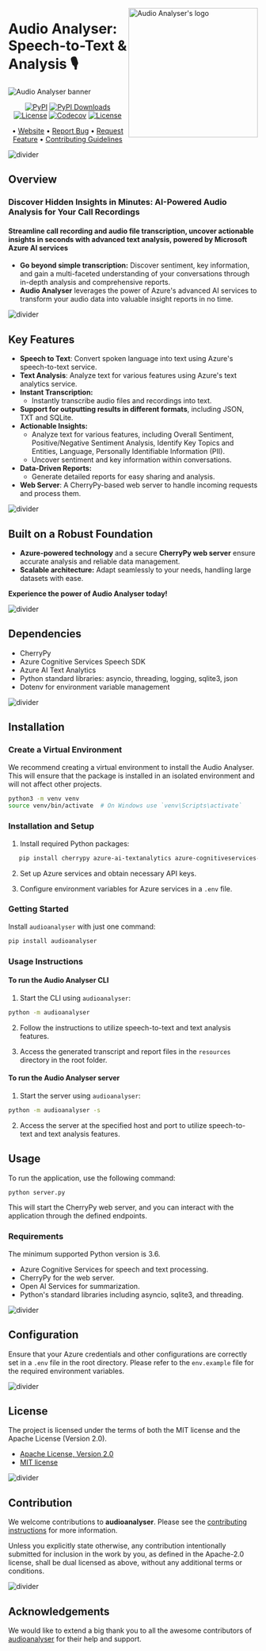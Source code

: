 
<!-- markdownlint-disable MD033 MD041 -->

<img
src="https://kura.pro/audioanalyser/images/logos/audioanalyser.webp"
align="right"
alt="Audio Analyser's logo"
height="261"
width="261"
/>

<!-- markdownlint-enable MD033 MD041 -->

# Audio Analyser: Speech-to-Text & Analysis 🎙️

![Audio Analyser banner][banner]

<!-- markdownlint-disable MD033 MD041 -->
<center>
<!-- markdownlint-enable MD033 MD041 -->

[![PyPI][pypi-badge]][03] [![PyPI Downloads][pypi-downloads-badge]][07] [![License][license-badge]][01] [![Codecov][codecov-badge]][06] [![License][license-badge]][02]

• [Website][00]
• [Report Bug][03]
• [Request Feature][03]
• [Contributing Guidelines][04]

<!-- markdownlint-disable MD033 MD041 -->
</center>
<!-- markdownlint-enable MD033 MD041 -->

![divider][divider]

## Overview

### Discover Hidden Insights in Minutes: AI-Powered Audio Analysis for Your Call Recordings

#### Streamline call recording and audio file transcription, uncover actionable insights in seconds with advanced text analysis, powered by Microsoft Azure AI services

- **Go beyond simple transcription:** Discover sentiment, key information, and gain a multi-faceted understanding of your conversations through in-depth analysis and comprehensive reports.
- **Audio Analyser** leverages the power of Azure's advanced AI services to transform your audio data into valuable insight reports in no time.

![divider][divider]

## Key Features

- **Speech to Text**: Convert spoken language into text using Azure's speech-to-text service.
- **Text Analysis**: Analyze text for various features using Azure's text analytics service.
- **Instant Transcription:**
  - Instantly transcribe audio files and recordings into text.
- **Support for outputting results in different formats**, including JSON, TXT and SQLite.
- **Actionable Insights:**
  - Analyze text for various features, including Overall Sentiment, Positive/Negative Sentiment Analysis,  Identify Key Topics and Entities, Language, Personally Identifiable Information (PII).
  - Uncover sentiment and key information within conversations.
- **Data-Driven Reports:**
  - Generate detailed reports for easy sharing and analysis.
- **Web Server**: A CherryPy-based web server to handle incoming requests and process them.

![divider][divider]

## Built on a Robust Foundation

- **Azure-powered technology** and a secure **CherryPy web server** ensure accurate analysis and reliable data management.
- **Scalable architecture:** Adapt seamlessly to your needs, handling large datasets with ease.

**Experience the power of Audio Analyser today!**

![divider][divider]

## Dependencies

- CherryPy
- Azure Cognitive Services Speech SDK
- Azure AI Text Analytics
- Python standard libraries: asyncio, threading, logging, sqlite3, json
- Dotenv for environment variable management

![divider][divider]

## Installation

### Create a Virtual Environment

We recommend creating a virtual environment to install the Audio Analyser. This will ensure that the package is installed in an isolated environment and will not affect other projects.

```bash
python3 -m venv venv
source venv/bin/activate  # On Windows use `venv\Scripts\activate`
```

### Installation and Setup

1. Install required Python packages:

```bash
   pip install cherrypy azure-ai-textanalytics azure-cognitiveservices-speech
```

2. Set up Azure services and obtain necessary API keys.

3. Configure environment variables for Azure services in a `.env` file.

### Getting Started

Install `audioanalyser` with just one command:

```bash
pip install audioanalyser
```

### Usage Instructions

#### To run the Audio Analyser CLI

1. Start the CLI using `audioanalyser`:

```bash
python -m audioanalyser
```

2. Follow the instructions to utilize speech-to-text and text analysis features.

3. Access the generated transcript and report files in the `resources` directory in the root folder.

#### To run the Audio Analyser server

1. Start the server using `audioanalyser`:

```bash
python -m audioanalyser -s
```

2. Access the server at the specified host and port to utilize speech-to-text and text analysis features.

## Usage

To run the application, use the following command:

``` bash
python server.py
```

This will start the CherryPy web server, and you can interact with the application through the defined endpoints.

### Requirements

The minimum supported Python version is 3.6.

- Azure Cognitive Services for speech and text processing.
- CherryPy for the web server.
- Open AI Services for summarization.
- Python's standard libraries including asyncio, sqlite3, and threading.

![divider][divider]

## Configuration

Ensure that your Azure credentials and other configurations are correctly set in a `.env` file in the root directory.
Please refer to the `env.example` file for the required environment variables.

![divider][divider]

## License

The project is licensed under the terms of both the MIT license and the
Apache License (Version 2.0).

- [Apache License, Version 2.0][01]
- [MIT license][02]

![divider][divider]

## Contribution

We welcome contributions to **audioanalyser**. Please see the
[contributing instructions][04] for more information.

Unless you explicitly state otherwise, any contribution intentionally
submitted for inclusion in the work by you, as defined in the
Apache-2.0 license, shall be dual licensed as above, without any
additional terms or conditions.

![divider][divider]

## Acknowledgements

We would like to extend a big thank you to all the awesome contributors
of [audioanalyser][05] for their help and support.

[00]: https://audioanalyser.pro/ "Speech-to-Text & Analysis: Easy, Fast, Accurate."
[01]: https://opensource.org/license/apache-2-0/ "Apache License, Version 2.0"
[02]: http://opensource.org/licenses/MIT "MIT license"
[03]: https://github.com/sebastienrousseau/audioanalyser/issues "Audio Analyser on GitHub"
[04]: https://github.com/sebastienrousseau/audioanalyser/blob/main/CONTRIBUTING.md "Contributing Guidelines"
[05]: https://github.com/sebastienrousseau/audioanalyser/graphs/contributors "Contributors"
[06]: https://codecov.io/github/sebastienrousseau/audioanalyser?branch=main "Codecov"
[07]: https://pypi.org/project/audioanalyser/ "Audio Analyser on PyPI"

[banner]: https://kura.pro/audioanalyser/images/titles/title-audioanalyser.webp "Speech-to-Text & Analysis: Easy, Fast, Accurate."
[codecov-badge]: https://img.shields.io/codecov/c/github/sebastienrousseau/audioanalyser?style=for-the-badge&token=AaUxKfRiou 'Codecov badge'
[license-badge]: https://img.shields.io/pypi/l/audioanalyser?style=for-the-badge 'License badge'
[pypi-badge]: https://img.shields.io/pypi/pyversions/audioanalyser.svg?style=for-the-badge 'PyPI badge'
[pypi-downloads-badge]:https://img.shields.io/pypi/dm/audioanalyser.svg?style=for-the-badge 'PyPI Downloads badge'

[divider]: https://kura.pro/common/images/elements/divider.svg "Divider"